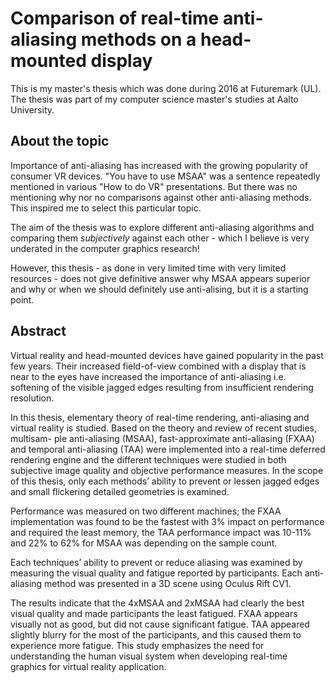 Comparison of real-time anti-aliasing methods on a head-mounted display
=======================================================================

This is my master's thesis which was done during 2016 at Futuremark (UL). The thesis was part
of my computer science master's studies at Aalto University.

About the topic
---------------
Importance of anti-aliasing has increased with the growing popularity of consumer VR devices.
"You have to use MSAA" was a sentence repeatedly mentioned in various "How to do VR" presentations.
But there was no mentioning why nor no comparisons against other anti-aliasing methods.
This inspired me to select this particular topic.

The aim of the thesis was to explore different anti-aliasing algorithms and comparing them *subjectively*
against each other - which I believe is very underated in the computer graphics research!

However, this thesis - as done in very limited time with very limited resources - does
not give definitive answer why MSAA appears superior and why or when we should definitely use anti-alising,
but it is a starting point.

Abstract
--------
Virtual reality and head-mounted devices have gained popularity in the past few years.
Their increased field-of-view combined with a display that is near to the eyes have increased
the importance of anti-aliasing i.e. softening of the visible jagged edges resulting from insufficient
rendering resolution.

In this thesis, elementary theory of real-time rendering, anti-aliasing and virtual reality is studied.
Based on the theory and review of recent studies, multisam- ple anti-aliasing (MSAA),
fast-approximate anti-aliasing (FXAA) and temporal anti-aliasing (TAA) were implemented into
a real-time deferred rendering engine and the different techniques were studied in both subjective
image quality and objective performance measures. In the scope of this thesis, only each methods’
ability to prevent or lessen jagged edges and small flickering detailed geometries is examined.

Performance was measured on two different machines; the FXAA implementation was found to be the fastest
with 3% impact on performance and required the least memory, the TAA performance impact was 10-11% and
 22% to 62% for MSAA was depending on the sample count.

Each techniques’ ability to prevent or reduce aliasing was examined by measuring the visual quality and
fatigue reported by participants. Each anti-aliasing method was presented in a 3D scene using Oculus
Rift CV1.

The results indicate that the 4xMSAA and 2xMSAA had clearly the best visual quality and made
participants the least fatigued. FXAA appears visually not as good, but did not cause significant
fatigue. TAA appeared slightly blurry for the most of the participants, and this caused them to
experience more fatigue.
This study emphasizes the need for understanding the human visual system when developing real-time graphics for virtual reality application.
